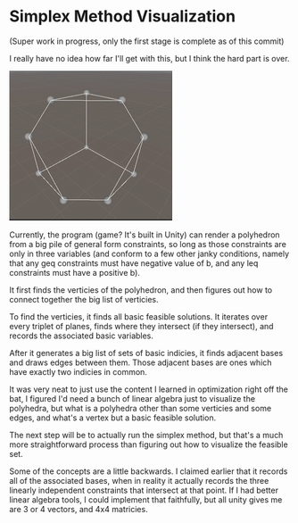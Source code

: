# Simplex Method Visualization

(Super work in progress, only the first stage is complete as of this commit)

I really have no idea how far I'll get with this, but I think the hard part is over.

![A polyhedron the program renders](./polyhedron_demo.gif)

Currently, the program (game? It's built in Unity) can render
a polyhedron from a big pile of general form constraints,
so long as those constraints are only in three variables 
(and conform to a few other janky conditions, namely that any
geq constraints must have negative value of b, and any leq constraints must have a positive b).

It first finds the verticies of the polyhedron, and then
figures out how to connect together the big list of verticies.

To find the verticies, it finds all basic feasible solutions.
It iterates over every triplet of planes, finds where
they intersect (if they intersect), and records the associated basic variables.

After it generates a big list of sets of basic indicies,
it finds adjacent bases and draws edges between them. 
Those adjacent bases are ones which have exactly
two indicies in common.

It was very neat to just use the content I learned in optimization
right off the bat, I figured I'd need a bunch of linear algebra just
to visualize the polyhedra, but what is a polyhedra other than
some verticies and some edges, and what's a vertex but a basic feasible solution.

The next step will be to actually run the simplex method,
but that's a much more straightforward process than
figuring out how to visualize the feasible set.

Some of the concepts are a little backwards. 
I claimed earlier that it records all of the associated
bases, when in reality it actually records the three 
linearly independent constraints that intersect at that point.
If I had better linear algebra tools, I could implement
that faithfully, but all unity gives me are 3 or 4 vectors,
and 4x4 matricies.